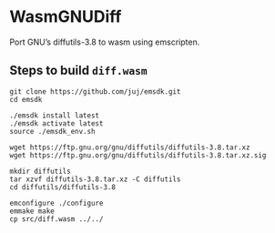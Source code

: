 # WasmGNUDiff

Port GNU’s diffutils-3.8 to wasm using emscripten.


## Steps to build `diff.wasm`

```shell
git clone https://github.com/juj/emsdk.git
cd emsdk

./emsdk install latest
./emsdk activate latest
source ./emsdk_env.sh

wget https://ftp.gnu.org/gnu/diffutils/diffutils-3.8.tar.xz
wget https://ftp.gnu.org/gnu/diffutils/diffutils-3.8.tar.xz.sig

mkdir diffutils
tar xzvf diffutils-3.8.tar.xz -C diffutils
cd diffutils/diffutils-3.8

emconfigure ./configure
emmake make
cp src/diff.wasm ../../
```
